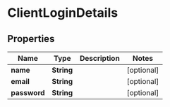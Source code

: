 # ClientLoginDetails

## Properties
Name | Type | Description | Notes
------------ | ------------- | ------------- | -------------
**name** | **String** |  |  [optional]
**email** | **String** |  |  [optional]
**password** | **String** |  |  [optional]
